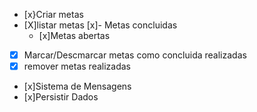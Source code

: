 - [x}Criar metas
- [X]listar metas
   [x]- Metas concluidas
   - [x]Metas abertas
-[x] Marcar/Descmarcar metas como concluida realizadas
-[x] remover metas realizadas
- [x]Sistema de Mensagens
- [x]Persistir Dados